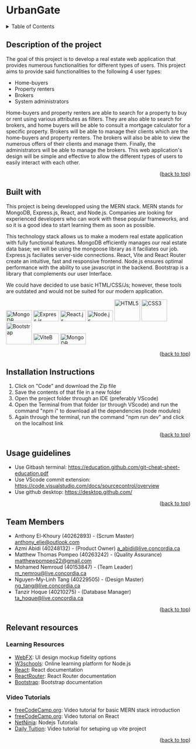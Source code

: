 # UrbanGate

<a name="top"></a>
<details>
<summary>Table of Contents</summary>
    
- [Description of the project](#description-of-the-project)
- [Built with](#built-with)
- [Installation Instructions](#installation-instructions)
- [Usage Guidelines](#usage-guidelines)
- [Team Members](#team-members)
- [Relevant resources](#relevant-resources)
    - [Learning Resources](#learning-resources)
    - [Video Tutorials](#video-tutorials)
</details>

## Description of the project
The goal of this project is to develop a real estate web application that provides numerous functionalities for different types of users. This project aims to provide said functionalities to the following 4 user types:

* Home-buyers 
* Property renters
* Brokers
* System administrators

Home-buyers and property renters are able to search for a property to buy or rent using various attributes as filters. They are also able to search for brokers, and home buyers will be able to consult a mortgage calculator for a specific property. Brokers will be able to manage their clients which are the home-buyers and property renters. The brokers will also be able to view the numerous offers of their clients and manage them. Finally, the administrators will be able to manage the brokers. This web application's design will be simple and effective to allow the different types of users to easily interact with each other.

<p align="right">(<a href="#top">back to top</a>)</p>

## Built with
This project is being developped using the MERN stack. MERN stands for MongoDB, Express.js, React, and Node.js.
Companies are looking for experienced developers who can work with these popular frameworks, and so it is a good idea to start learning them as soon as possible.

This technology stack allows us to make a modern real estate application with fully functional features. MongoDB efficiently manages our real estate data base; we will be using the mongoose library as it faciliates our job. Express.js faciliates server-side connections. React, Vite and React Router create an intuitive, fast and responsive frontend. Node.js ensures optimal performance with the ability to use javascript in the backend. Bootstrap is a library that complements our user Interface.

We could have decided to use basic HTML/CSS/Js; however, these tools are outdated and would not be suited for our modern application.

<a href="https://www.mongodb.com/fr-fr" target="_blank"><img src="https://1000logos.net/wp-content/uploads/2020/08/MongoDB-Logo.jpg" alt="MongoDB" width="70" height="30"></a>   <a href="https://expressjs.com/" target="_blank"><img src="https://upload.wikimedia.org/wikipedia/commons/thumb/6/64/Expressjs.png/120px-Expressjs.png" alt="Express.js" width="70" height="30"></a> <a href="https://react.dev/" target="_blank"><img src="https://img.shields.io/badge/React-20232A?style=for-the-badge&logo=react&logoColor=61DAFB" alt="React.js" width="70" height="30"></a> <a href="https://nodejs.org/en" target="_blank"><img src="https://nodejs.org/static/images/logo.svg" alt="Node.js" width="70" height="30"></a> <a href="https://html.com/html5/" target="_blank"><img src="https://upload.wikimedia.org/wikipedia/commons/thumb/6/61/HTML5_logo_and_wordmark.svg/130px-HTML5_logo_and_wordmark.svg.png" alt="HTML5" width="70" height="60"></a> <a href="https://www.w3.org/Style/CSS/Overview.en.html" target="_blank"><img src="https://upload.wikimedia.org/wikipedia/commons/thumb/d/d5/CSS3_logo_and_wordmark.svg/120px-CSS3_logo_and_wordmark.svg.png" alt="CSS3" width="70" height="60"></a> <a href="https://getbootstrap.com/" target="_blank"><img src="https://upload.wikimedia.org/wikipedia/commons/thumb/b/b2/Bootstrap_logo.svg/120px-Bootstrap_logo.svg.png" alt="Bootstrap" width="70" height="60"></a> <a href="https://vitejs.dev/" target="_blank"><img src="https://vitejs.dev/logo-with-shadow.png" alt="ViteB" width="70" height="30"></a> <a href="https://reactrouter.com/en/main" target="_blank"><img src="https://reactrouter.com/ogimage.png" alt="MongoDB" width="70" height="30"></a>


<p align="right">(<a href="#top">back to top</a>)</p>

## Installation Instructions
1) Click on "Code" and download the Zip file
2) Save the contents of that file in a new folder
3) Open the project folder through an IDE (preferably VScode)
4) Open the Terminal from that folder (or through VScode) and run the command "npm i" to download all the dependencies (node modules)
5) Again through the terminal, run the command "npm run dev" and click on the localhost link

<p align="right">(<a href="#top">back to top</a>)</p>

## Usage guidelines
* Use Gitbash terminal: https://education.github.com/git-cheat-sheet-education.pdf
* Use VScode commit extension: https://code.visualstudio.com/docs/sourcecontrol/overview
* Use github desktop: https://desktop.github.com/
<p align="right">(<a href="#top">back to top</a>)</p>

## Team Members
- Anthony El-Khoury (40262893) - (Scrum Master) anthony_elie@outlook.com
- Azmi Abidi (40248132) - (Product Owner) a_abidi@live.concordia.ca
- Matthew Thomas Pompeo (40263242) - (Quality Assurance) matthewpompeo22@gmail.com
- Mohamed Nemroud (40153847) - (Team Leader) m_nemrou@live.concordia.ca
- Nguyen-My-Linh Tang (40229505) - (Design Master) ng_tang@live.concordia.ca
- Tanzir Hoque (40210275) - (Database Manager) ta_hoque@live.concordia.ca

<p align="right">(<a href="#top">back to top</a>)</p>

## Relevant resources 

### Learning Resources
- [WebFX](https://www.webfx.com/blog/web-design/design-mockup-fidelity/): UI design mockup fidelity options
- [W3schools](https://www.w3schools.com/nodejs/nodejs_get_started.asp): Online learning platform for Node.js
- [React](https://react.dev/learn): React documentation
- [ReactRouter](https://reactrouter.com/en/main/start/tutorial): React Router documentation
- [Bootstrap](https://getbootstrap.com/docs/5.3/getting-started/introduction/): Bootstrap documentation

### Video Tutorials
- [freeCodeCamp.org](https://www.youtube.com/watch?v=mrHNSanmqQ4&ab_channel=freeCodeCamp.org): Video tutorial for basic MERN stack introduction
- [freeCodeCamp.org](https://www.youtube.com/watch?v=u6gSSpfsoOQ&t=2648s): Video tutorial on React
- [NetNinja](https://www.youtube.com/watch?v=zb3Qk8SG5Ms&list=PL4cUxeGkcC9jsz4LDYc6kv3ymONOKxwBU): Nodejs Tutorials
- [Daily Tuition](https://www.youtube.com/watch?v=vr-I2HIVmTw&t=95s): Video tutorial for setuping up vite project

<p align="right">(<a href="#top">back to top</a>)</p>
